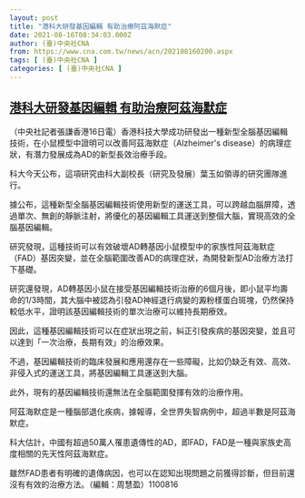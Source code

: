 ```yaml
---
layout: post
title: "港科大研發基因編輯 有助治療阿茲海默症"
date: 2021-08-16T08:34:03.000Z
author: (臺)中央社CNA
from: https://www.cna.com.tw/news/acn/202108160200.aspx
tags: [ (臺)中央社CNA ]
categories: [ (臺)中央社CNA ]
---
```

<!--1629102843000-->
[港科大研發基因編輯 有助治療阿茲海默症](https://www.cna.com.tw/news/acn/202108160200.aspx)
------

<div>
<div></div><div class="paragraph"><p>（中央社記者張謙香港16日電）香港科技大學成功研發出一種新型全腦基因編輯技術，在小鼠模型中證明可以改善阿茲海默症（Alzheimer's disease）的病理症狀，有潛力發展成為AD的新型長效治療手段。</p><p>科大今天公布，這項研究由科大副校長（研究及發展）葉玉如領導的研究團隊進行。</p><p>據公布，這種新型全腦基因編輯技術使用新型的運送工具，可以跨越血腦屏障，透過單次、無創的靜脈注射，將優化的基因編輯工具運送到整個大腦，實現高效的全腦基因編輯。</p><p>研究發現，這種技術可以有效破壞AD轉基因小鼠模型中的家族性阿茲海默症（FAD）基因突變，並在全腦範圍改善AD的病理症狀，為開發新型AD治療方法打下基礎。</p><p>研究還發現，AD轉基因小鼠在接受基因編輯技術治療的6個月後，即小鼠平均壽命的1/3時間，其大腦中被認為引發AD神經退行病變的澱粉樣蛋白斑塊，仍然保持較低水平，證明該基因編輯技術的單次治療可以維持長期療效。</p><p>因此，這種基因編輯技術可以在症狀出現之前，糾正引發疾病的基因突變，並且可以達到「一次治療，長期有效」的治療效果。</p><p>不過，基因編輯技術的臨床發展和應用還存在一些障礙，比如仍缺乏有效、高效、非侵入式的運送工具，將基因編輯工具運送到大腦。</p><p>此外，現有的基因編輯技術還無法在全腦範圍發揮有效的治療作用。</p><p>阿茲海默症是一種腦部退化疾病，據報導，全世界失智病例中，超過半數是阿茲海默症。</p><p>科大估計，中國有超過50萬人罹患遺傳性的AD，即FAD，FAD是一種與家族史高度相關的先天性阿茲海默症。</p><p>雖然FAD患者有明確的遺傳病因，也可以在認知出現問題之前獲得診斷，但目前還沒有有效的治療方法。（編輯：周慧盈）1100816</p></div>
</div>
